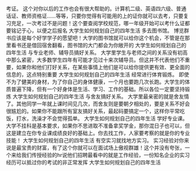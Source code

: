 考证。
这个对你以后的工作也会有很大帮助的。计算机二级、英语四六级、普通话证、教师资格证……等等，只要你觉得有可能用的上的证你就可以去考，只要复习充足，一次考过不是问题！这个要查阅学校规范，哪一年级开始可以考什么证都要铭记于心，以便之后报名
大学生如何规划自己的四年生活
多去图书馆。
博览群书应该是每个好学学子的愿望吧！大学的图书馆就可以给你这个机会，不管是在那里看书还是借回宿舍翻看，图书馆的大门都会为你敞开的
大学生如何规划自己的四年生活
与专业老师、辅导员搞好关系。
大学里学生与老师之间的关系没有初高中那么紧密，大多数学生四年有可能才见过十来次辅导员。但这并不代表他们不重要，如果你和他们打好关系，在某些事情上他们是可以给你提供更有效、更全面的信息的，这点特别重要
大学生如何规划自己的四年生活
经常进行体育锻炼。
即使不为了健美的身材，为了你自己的身体健康，一个月也要跑几次长跑。大学生的体质普遍下降，但有一个好身体是生活、学习、工作的基础。所以各位一定要坚持锻炼
大学生如何规划自己的四年生活
与舍友搞好关系。
大学里最亲密的就是舍友情了。其他同学一年就上课时间见几次，而舍友则是要朝夕相处的，要是关系不好会很尴尬的。如果你不能跟所有室友搞好关系，最起码要搞定一个，这样你平常吃饭，打水，洗澡才不会觉得孤单。
大学生如何规划自己的四年生活
学好专业课。
大学不挂科是基本要求，如果你不思进取不准备拿奖学金，那你混日子也可以，但这是建立在你专业课成绩良好的基础上。你去找工作，人家要考察的就是你的专业技能！
大学生如何规划自己的四年生活
有空实习就找地方实习。
实习经验对你来说是最宝贵的财富，有了这个你就可以在面试场上傲视群雄！这个并没有夸张，一个来给我们传授经验的hr说他们招聘最看中的就是工作经验，一份知名企业的实习经历可以抵过你的考试的非正常发挥
大学生如何规划自己的四年生活
